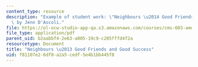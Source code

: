 ```yaml
---
content_type: resource
description: "Example of student work: \"Neighbours \u2014 Good Friends and Good Success,\"\
  \ by Jenn D'Ascoli."
file: https://ol-ocw-studio-app-qa.s3.amazonaws.com/courses/cms-603-american-soap-operas-spring-2008/f81107e26df0a2a5cedf5e4b1bb445f8_dascoli.pdf
file_type: application/pdf
parent_uid: b2aabbf4-2e63-a005-19c9-c205fffd4f2a
resourcetype: Document
title: "Neighbours \u2013 Good Friends and Good Success"
uid: f81107e2-6df0-a2a5-cedf-5e4b1bb445f8
---
```

